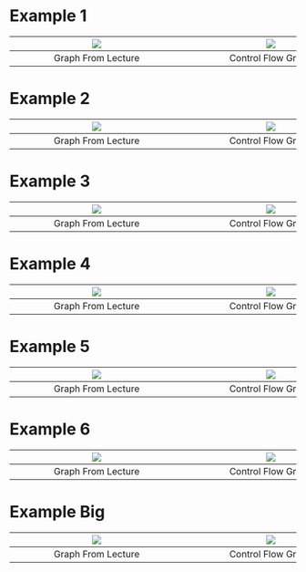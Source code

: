 # Example 1
|<div style="width:290px"></div> ![](Resources/Example1Lecture.png)|<div style="width:290px"></div> ![](Resources/Example1CFG.png)|<div style="width:290px"></div> ![](Resources/Example1DomTree.png)|<div style="width:290px"></div> ![](Resources/Example1LoopTree.png)|
|:-:                                                               |:-:                                                           |:-:                                                               |:-:                                                                |
|                           Graph From Lecture                     |                           Control Flow Graph                 |                               Dominator Tree                     |                               LoopTree                            |


# Example 2
|<div style="width:290px"></div> ![](Resources/Example2Lecture.png)|<div style="width:290px"></div> ![](Resources/Example2CFG.png)|<div style="width:290px"></div> ![](Resources/Example2DomTree.png)|<div style="width:290px"></div> ![](Resources/Example2LoopTree.png)|
|:-:                                                               |:-:                                                           |:-:                                                               |:-:                                                                |
|                           Graph From Lecture                     |                           Control Flow Graph                 |                               Dominator Tree                     |                               LoopTree                            |


# Example 3
|<div style="width:290px"></div> ![](Resources/Example3Lecture.png)|<div style="width:290px"></div> ![](Resources/Example3CFG.png)|<div style="width:290px"></div> ![](Resources/Example3DomTree.png)|<div style="width:290px"></div> ![](Resources/Example3LoopTree.png)|
|:-:                                                               |:-:                                                           |:-:                                                               |:-:                                                                |
|                           Graph From Lecture                     |                           Control Flow Graph                 |                               Dominator Tree                     |                               LoopTree                            |


# Example 4
|<div style="width:290px"></div> ![](Resources/Example4Lecture.png)|<div style="width:290px"></div> ![](Resources/Example4CFG.png)|<div style="width:290px"></div> ![](Resources/Example4DomTree.png)|<div style="width:290px"></div> ![](Resources/Example4LoopTree.png)|
|:-:                                                               |:-:                                                           |:-:                                                               |:-:                                                                |
|                           Graph From Lecture                     |                           Control Flow Graph                 |                               Dominator Tree                     |                               LoopTree                            |


# Example 5
|<div style="width:290px"></div> ![](Resources/Example5Lecture.png)|<div style="width:290px"></div> ![](Resources/Example5CFG.png)|<div style="width:290px"></div> ![](Resources/Example5DomTree.png)|<div style="width:290px"></div> ![](Resources/Example5LoopTree.png)|
|:-:                                                               |:-:                                                           |:-:                                                               |:-:                                                                |
|                           Graph From Lecture                     |                           Control Flow Graph                 |                               Dominator Tree                     |                               LoopTree                            |


# Example 6
|<div style="width:290px"></div> ![](Resources/Example6Lecture.png)|<div style="width:290px"></div> ![](Resources/Example6CFG.png)|<div style="width:290px"></div> ![](Resources/Example6DomTree.png)|<div style="width:290px"></div> ![](Resources/Example6LoopTree.png)|
|:-:                                                               |:-:                                                           |:-:                                                               |:-:                                                                |
|                           Graph From Lecture                     |                           Control Flow Graph                 |                               Dominator Tree                     |                               LoopTree                            |


# Example Big
|<div style="width:290px"></div> ![](Resources/ExampleBigLecture.png)|<div style="width:290px"></div> ![](Resources/ExampleBigCFG.png)|<div style="width:290px"></div> ![](Resources/ExampleBigDomTree.png)|<div style="width:290px"></div> ![](Resources/ExampleBigLoopTree.png)|
|:-:                                                                 |:-:                                                             |:-:                                                                 |:-:                                                                  |
|                           Graph From Lecture                       |                           Control Flow Graph                   |                               Dominator Tree                       |                               LoopTree                              |